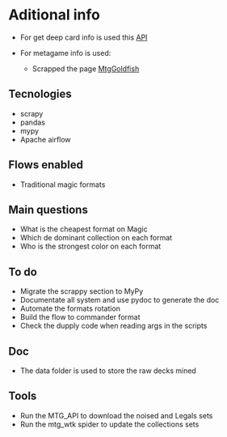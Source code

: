 # Aditional info

- For get deep card info is used this [API](https://docs.magicthegathering.io/)

- For metagame info is used:
  - Scrapped the page [MtgGoldfish](https://www.mtggoldfish.com/metagame/standard#paper)

## Tecnologies

- scrapy
- pandas
- mypy
- Apache airflow

## Flows enabled

- Traditional magic formats

## Main questions

- What is the cheapest format on Magic
- Which de dominant collection on each format
- Who is the strongest color on each format

## To do

- Migrate the scrappy section to MyPy
- Documentate all system and use pydoc to generate the doc
- Automate the formats rotation
- Build the flow to commander format
- Check the dupply code when reading args in the scripts

## Doc

- The data folder is used to store the raw decks mined

## Tools

- Run the MTG_API to download the noised and Legals sets
- Run the mtg_wtk spider to update the collections sets
